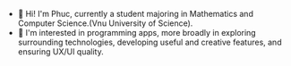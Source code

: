 - 👋 Hi! I'm Phuc, currently a student majoring in Mathematics and Computer Science.(Vnu University of Science). 
- 👀 I'm interested in programming apps, more broadly in exploring surrounding technologies, developing useful and creative features, and ensuring UX/UI quality.

<!---
phucday/phucday is a ✨ special ✨ repository because its `README.md` (this file) appears on your GitHub profile.
You can click the Preview link to take a look at your changes.
--->
